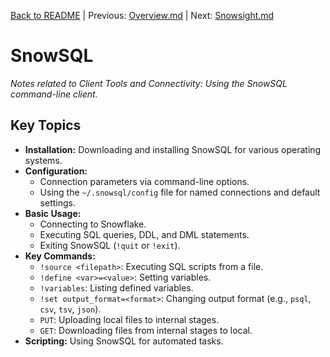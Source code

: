 [Back to README](../README.md) | Previous: [Overview.md](Overview.md) | Next: [Snowsight.md](Snowsight.md)

# SnowSQL

*Notes related to Client Tools and Connectivity: Using the SnowSQL command-line client.*

## Key Topics
*   **Installation:** Downloading and installing SnowSQL for various operating systems.
*   **Configuration:**
    *   Connection parameters via command-line options.
    *   Using the `~/.snowsql/config` file for named connections and default settings.
*   **Basic Usage:**
    *   Connecting to Snowflake.
    *   Executing SQL queries, DDL, and DML statements.
    *   Exiting SnowSQL (`!quit` or `!exit`).
*   **Key Commands:**
    *   `!source <filepath>`: Executing SQL scripts from a file.
    *   `!define <var>=<value>`: Setting variables.
    *   `!variables`: Listing defined variables.
    *   `!set output_format=<format>`: Changing output format (e.g., `psql`, `csv`, `tsv`, `json`).
    *   `PUT`: Uploading local files to internal stages.
    *   `GET`: Downloading files from internal stages to local.
*   **Scripting:** Using SnowSQL for automated tasks.
